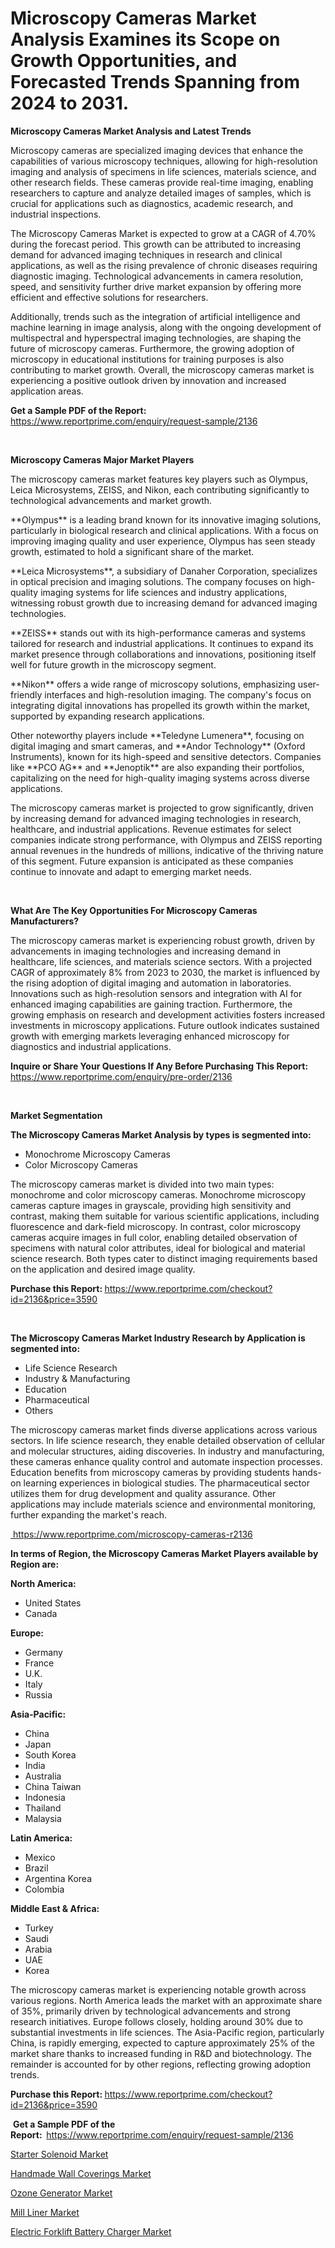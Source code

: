 <p><h1>Microscopy Cameras Market Analysis Examines its Scope on Growth Opportunities, and Forecasted Trends Spanning from 2024 to 2031.</h1></p><p><strong>Microscopy Cameras Market Analysis and Latest Trends</strong></p>
<p><p>Microscopy cameras are specialized imaging devices that enhance the capabilities of various microscopy techniques, allowing for high-resolution imaging and analysis of specimens in life sciences, materials science, and other research fields. These cameras provide real-time imaging, enabling researchers to capture and analyze detailed images of samples, which is crucial for applications such as diagnostics, academic research, and industrial inspections.</p><p>The Microscopy Cameras Market is expected to grow at a CAGR of 4.70% during the forecast period. This growth can be attributed to increasing demand for advanced imaging techniques in research and clinical applications, as well as the rising prevalence of chronic diseases requiring diagnostic imaging. Technological advancements in camera resolution, speed, and sensitivity further drive market expansion by offering more efficient and effective solutions for researchers.</p><p>Additionally, trends such as the integration of artificial intelligence and machine learning in image analysis, along with the ongoing development of multispectral and hyperspectral imaging technologies, are shaping the future of microscopy cameras. Furthermore, the growing adoption of microscopy in educational institutions for training purposes is also contributing to market growth. Overall, the microscopy cameras market is experiencing a positive outlook driven by innovation and increased application areas.</p></p>
<p><strong>Get a Sample PDF of the Report:&nbsp;</strong> <a href="https://www.reportprime.com/enquiry/request-sample/2136?utm_campaign=62&utm_medium=2&utm_source=Github&utm_content=ia&utm_term=15112024&utm_id=microscopy-cameras">https://www.reportprime.com/enquiry/request-sample/2136</a></p>
<p>&nbsp;</p>
<p><strong>Microscopy Cameras Major Market Players</strong></p>
<p><p>The microscopy cameras market features key players such as Olympus, Leica Microsystems, ZEISS, and Nikon, each contributing significantly to technological advancements and market growth. </p><p>**Olympus** is a leading brand known for its innovative imaging solutions, particularly in biological research and clinical applications. With a focus on improving imaging quality and user experience, Olympus has seen steady growth, estimated to hold a significant share of the market.</p><p>**Leica Microsystems**, a subsidiary of Danaher Corporation, specializes in optical precision and imaging solutions. The company focuses on high-quality imaging systems for life sciences and industry applications, witnessing robust growth due to increasing demand for advanced imaging technologies.</p><p>**ZEISS** stands out with its high-performance cameras and systems tailored for research and industrial applications. It continues to expand its market presence through collaborations and innovations, positioning itself well for future growth in the microscopy segment.</p><p>**Nikon** offers a wide range of microscopy solutions, emphasizing user-friendly interfaces and high-resolution imaging. The company's focus on integrating digital innovations has propelled its growth within the market, supported by expanding research applications.</p><p>Other noteworthy players include **Teledyne Lumenera**, focusing on digital imaging and smart cameras, and **Andor Technology** (Oxford Instruments), known for its high-speed and sensitive detectors. Companies like **PCO AG** and **Jenoptik** are also expanding their portfolios, capitalizing on the need for high-quality imaging systems across diverse applications.</p><p>The microscopy cameras market is projected to grow significantly, driven by increasing demand for advanced imaging technologies in research, healthcare, and industrial applications. Revenue estimates for select companies indicate strong performance, with Olympus and ZEISS reporting annual revenues in the hundreds of millions, indicative of the thriving nature of this segment. Future expansion is anticipated as these companies continue to innovate and adapt to emerging market needs.</p></p>
<p>&nbsp;</p>
<p><strong>What Are The Key Opportunities For Microscopy Cameras Manufacturers?</strong></p>
<p><p>The microscopy cameras market is experiencing robust growth, driven by advancements in imaging technologies and increasing demand in healthcare, life sciences, and materials science sectors. With a projected CAGR of approximately 8% from 2023 to 2030, the market is influenced by the rising adoption of digital imaging and automation in laboratories. Innovations such as high-resolution sensors and integration with AI for enhanced imaging capabilities are gaining traction. Furthermore, the growing emphasis on research and development activities fosters increased investments in microscopy applications. Future outlook indicates sustained growth with emerging markets leveraging enhanced microscopy for diagnostics and industrial applications.</p></p>
<p><strong>Inquire or Share Your Questions If Any Before Purchasing This Report:</strong> <a href="https://www.reportprime.com/enquiry/pre-order/2136?utm_campaign=62&utm_medium=2&utm_source=Github&utm_content=ia&utm_term=15112024&utm_id=microscopy-cameras">https://www.reportprime.com/enquiry/pre-order/2136</a></p>
<p>&nbsp;</p>
<p><strong>Market Segmentation</strong></p>
<p><strong>The Microscopy Cameras Market Analysis by types is segmented into:</strong></p>
<p><ul><li>Monochrome Microscopy Cameras</li><li>Color Microscopy Cameras</li></ul></p>
<p><p>The microscopy cameras market is divided into two main types: monochrome and color microscopy cameras. Monochrome microscopy cameras capture images in grayscale, providing high sensitivity and contrast, making them suitable for various scientific applications, including fluorescence and dark-field microscopy. In contrast, color microscopy cameras acquire images in full color, enabling detailed observation of specimens with natural color attributes, ideal for biological and material science research. Both types cater to distinct imaging requirements based on the application and desired image quality.</p></p>
<p><strong>Purchase this Report:&nbsp;</strong><a href="https://www.reportprime.com/checkout?id=2136&price=3590&utm_campaign=62&utm_medium=2&utm_source=Github&utm_content=ia&utm_term=15112024&utm_id=microscopy-cameras">https://www.reportprime.com/checkout?id=2136&price=3590</a></p>
<p>&nbsp;</p>
<p><strong>The Microscopy Cameras Market Industry Research by Application is segmented into:</strong></p>
<p><ul><li>Life Science Research</li><li>Industry & Manufacturing</li><li>Education</li><li>Pharmaceutical</li><li>Others</li></ul></p>
<p><p>The microscopy cameras market finds diverse applications across various sectors. In life science research, they enable detailed observation of cellular and molecular structures, aiding discoveries. In industry and manufacturing, these cameras enhance quality control and automate inspection processes. Education benefits from microscopy cameras by providing students hands-on learning experiences in biological studies. The pharmaceutical sector utilizes them for drug development and quality assurance. Other applications may include materials science and environmental monitoring, further expanding the market's reach.</p></p>
<p><a href="https://www.reportprime.com/microscopy-cameras-r2136?utm_campaign=62&utm_medium=2&utm_source=Github&utm_content=ia&utm_term=15112024&utm_id=microscopy-cameras">&nbsp;https://www.reportprime.com/microscopy-cameras-r2136</a></p>
<p><strong>In terms of Region, the Microscopy Cameras Market Players available by Region are:</strong></p>
<p>
    <p> <strong> North America: </strong>
        <ul>
            <li>United States</li>
            <li>Canada</li>
        </ul>
        </p> 
    <p> <strong> Europe: </strong>
        <ul>
            <li>Germany</li>
            <li>France</li>
            <li>U.K.</li>
            <li>Italy</li>
            <li>Russia</li>
        </ul>
        </p> 
    <p> <strong> Asia-Pacific: </strong>
        <ul>
            <li>China</li>
            <li>Japan</li>
            <li>South Korea</li>
            <li>India</li>
            <li>Australia</li>
            <li>China Taiwan</li>
            <li>Indonesia</li>
            <li>Thailand</li>
            <li>Malaysia</li>
        </ul>
        </p> 
    <p> <strong> Latin America: </strong>
        <ul>
            <li>Mexico</li>
            <li>Brazil</li>
            <li>Argentina Korea</li>
            <li>Colombia</li>
        </ul>
        </p> 
    <p> <strong> Middle East & Africa: </strong>
        <ul>
            <li>Turkey</li>
            <li>Saudi</li>
            <li>Arabia</li>
            <li>UAE</li>
            <li>Korea</li>
        </ul>
    </p>
    </p>
<p><p>The microscopy cameras market is experiencing notable growth across various regions. North America leads the market with an approximate share of 35%, primarily driven by technological advancements and strong research initiatives. Europe follows closely, holding around 30% due to substantial investments in life sciences. The Asia-Pacific region, particularly China, is rapidly emerging, expected to capture approximately 25% of the market share thanks to increased funding in R&D and biotechnology. The remainder is accounted for by other regions, reflecting growing adoption trends.</p></p>
<p><strong>Purchase this Report: </strong><a href="https://www.reportprime.com/checkout?id=2136&price=3590&utm_campaign=62&utm_medium=2&utm_source=Github&utm_content=ia&utm_term=15112024&utm_id=microscopy-cameras">https://www.reportprime.com/checkout?id=2136&price=3590</a></p>
<p>&nbsp;<strong>Get a Sample PDF of the Report:&nbsp;&nbsp;</strong><a href="https://www.reportprime.com/enquiry/request-sample/2136?utm_campaign=62&utm_medium=2&utm_source=Github&utm_content=ia&utm_term=15112024&utm_id=microscopy-cameras">https://www.reportprime.com/enquiry/request-sample/2136</a></p>
<p><strong></strong></p>
<p><p><a href="https://github.com/SanjidaMahmud54/Market-Research-Report-List-1/blob/main/starter-solenoid-market.md?utm_campaign=62&utm_medium=2&utm_source=Github&utm_content=ia&utm_term=15112024&utm_id=microscopy-cameras">Starter Solenoid Market</a></p><p><a href="https://www.linkedin.com/pulse/exploring-handmade-wall-coverings-market-dynamics-global-trends-koxfc?utm_campaign=62&utm_medium=2&utm_source=Github&utm_content=ia&utm_term=15112024&utm_id=microscopy-cameras">Handmade Wall Coverings Market</a></p><p><a href="https://issuu.com/reportprime-2/docs/ozone-generator-market-size-2030.pp_a6c10386953e63?utm_campaign=62&utm_medium=2&utm_source=Github&utm_content=ia&utm_term=15112024&utm_id=microscopy-cameras">Ozone Generator Market</a></p><p><a href="https://issuu.com/reportprime-2/docs/mill-liner-market-size-2030.pptx_b2e33391ea8319?utm_campaign=62&utm_medium=2&utm_source=Github&utm_content=ia&utm_term=15112024&utm_id=microscopy-cameras">Mill Liner Market</a></p><p><a href="https://github.com/WashimHussain441/Market-Research-Report-List-1/blob/main/electric-forklift-battery-charger-market.md?utm_campaign=62&utm_medium=2&utm_source=Github&utm_content=ia&utm_term=15112024&utm_id=microscopy-cameras">Electric Forklift Battery Charger Market</a></p></p>